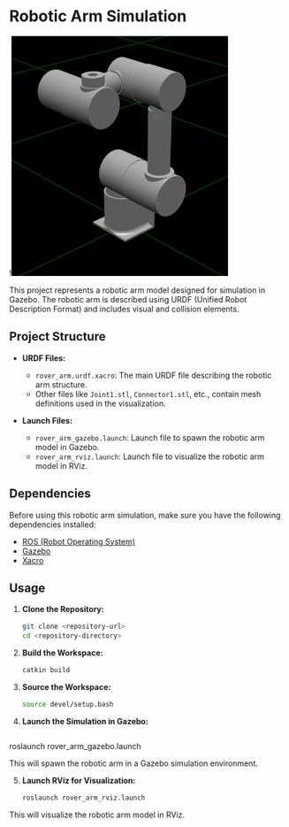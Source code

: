 # Robotic Arm Simulation

!![Local Image](arm.png)


This project represents a robotic arm model designed for simulation in Gazebo. The robotic arm is described using URDF (Unified Robot Description Format) and includes visual and collision elements.

## Project Structure

- **URDF Files:**
  - `rover_arm.urdf.xacro`: The main URDF file describing the robotic arm structure.
  - Other files like `Joint1.stl`, `Connector1.stl`, etc., contain mesh definitions used in the visualization.

- **Launch Files:**
  - `rover_arm_gazebo.launch`: Launch file to spawn the robotic arm model in Gazebo.
  - `rover_arm_rviz.launch`: Launch file to visualize the robotic arm model in RViz.

## Dependencies

Before using this robotic arm simulation, make sure you have the following dependencies installed:

- [ROS (Robot Operating System)](http://www.ros.org/)
- [Gazebo](http://gazebosim.org/)
- [Xacro](http://wiki.ros.org/xacro)

## Usage

1. **Clone the Repository:**
   ```bash
   git clone <repository-url>
   cd <repository-directory>

2. **Build the Workspace:**
   ```bash
   catkin build

3. **Source the Workspace:**
   ```bash
   source devel/setup.bash

4. **Launch the Simulation in Gazebo:**
   ```bash
  roslaunch rover_arm_gazebo.launch

This will spawn the robotic arm in a Gazebo simulation environment.

5. **Launch RViz for Visualization:**
   ```bash
   roslaunch rover_arm_rviz.launch

This will visualize the robotic arm model in RViz.
